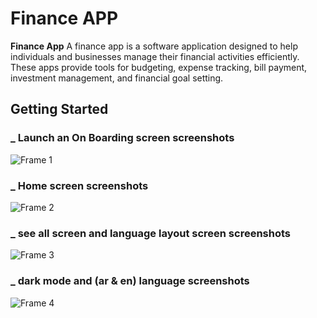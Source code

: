 # Finance APP

**Finance App** A finance app is a software application designed to help individuals and businesses manage their financial activities efficiently. These apps provide tools for budgeting, expense tracking, bill payment, investment management, and financial goal setting.

## Getting Started

### _ Launch an On Boarding screen screenshots


![Frame 1](https://github.com/user-attachments/assets/82b36ee0-ae2c-4ad4-8493-17dab134d72e)


### _ Home screen screenshots


![Frame 2](https://github.com/user-attachments/assets/a457c7b0-cef6-40ef-8f09-ef7e4b711c0c)


### _ see all screen and language layout screen screenshots


![Frame 3](https://github.com/user-attachments/assets/771fd6bd-2b97-4548-92e3-b9dac8e6a6cb)


### _ dark mode and (ar & en) language screenshots


![Frame 4](https://github.com/user-attachments/assets/2669acfc-85dd-4426-86c3-71dcbc8b44a8)


